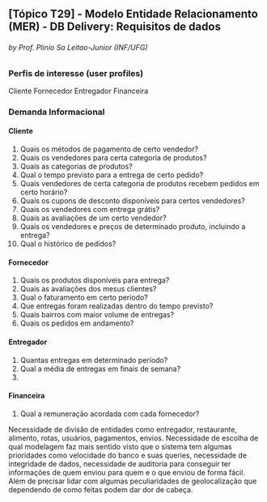 ## [Tópico T29] - Modelo Entidade Relacionamento (MER) - DB Delivery: Requisitos de dados
###### *by Prof. Plinio Sa Leitao-Junior (INF/UFG)*

### Perfis de interesse (user profiles)

Cliente
Fornecedor
Entregador
Financeira

### Demanda Informacional

#### Cliente

1. Quais os métodos de pagamento de certo vendedor?
1. Quais os vendedores para certa categoria de produtos?
1. Quais as categorias de produtos?
1. Qual o tempo previsto para a entrega de certo pedido?
1. Quais vendedores de certa categoria de produtos recebem pedidos em certo horário?
1. Quais os cupons de desconto disponíveis para certos vendedores?
1. Quais os vendedores com entrega grátis?
1. Quais as avaliações de um certo vendedor?
1. Quais os vendedores e preços de determinado produto, incluindo a entrega?
1. Qual o histórico de pedidos?


#### Fornecedor

1. Quais os produtos disponíveis para entrega?
1. Quais as avaliações dos mesus clientes?
1. Qual o faturamento em certo período?
1. Que entregas foram realizadas dentro do tempo previsto?
1. Quais bairros com maior volume de entregas?
1. Quais os pedidos em andamento? 

#### Entregador

1. Quantas entregas em determinado período?
1. Qual a média de entregas em finais de semana?
1.

#### Financeira

1. Qual a remuneração acordada com cada fornecedor?



Necessidade de divisão de entidades como entregador, restaurante, alimento, rotas, usuários, pagamentos, envios.
Necessidade de escolha de qual modelagem faz mais sentido visto que o sistema tem algumas prioridades como velocidade do banco e suas queries, necessidade de integridade de dados, necessidade de auditoria para conseguir ter informações de quem enviou para quem e o que enviou de forma fácil. Além de precisar lidar com algumas peculiaridades de geolocalização que dependendo de como feitas podem dar dor de cabeça.
